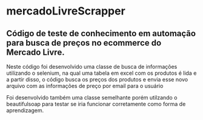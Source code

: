 # mercadoLivreScrapper
 
## Código de teste de conhecimento em automação para busca de preços no ecommerce do Mercado Livre.

Neste código foi desenvolvido uma classe de busca de informações utilizando o selenium, na qual uma tabela em excel com os produtos é lida e a partir disso, o código busca os preços dos produtos e envia esse novo arquivo com as informações de preço por email para o usuário

Foi desenvolvido também uma classe semelhante porém utilzando o beautifulsoap para testar se iria funcionar corretamente como forma de aprendizagem.
